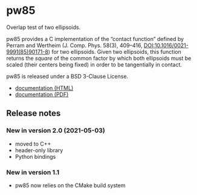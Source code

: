 # pw85

Overlap test of two ellipsoids.

pw85 provides a C implementation of the “contact function” defined by
Perram and Wertheim (J. Comp. Phys. 58(3), 409–416,
[DOI:10.1016/0021-9991(85)90171-8][doi]) for two ellipsoids. Given two
ellipsoids, this function returns the *square* of the common factor by
which both ellipsoids must be scaled (their centers being fixed) in
order to be tangentially in contact.

pw85 is released under a BSD 3-Clause License.

- [documentation (HTML)][htmldoc]
- [documentation (PDF)][pdfdoc]

[doi]: https://doi.org/10.1016/0021-9991(85)90171-8 "Perram and Wertheim (1985)"
[htmldoc]: https://sbrisard.github.io/pw85/ "HTML documentation of the pw85 library"
[pdfdoc]: https://sbrisard.github.io/pw85/_downloads/00be61554f3f361f07aba461e46e94fa/pw85.pdf "PDF documentation of the pw85 library"

## Release notes

### New in version 2.0 (2021-05-03)

- moved to C++
- header-only library
- Python bindings

### New in version 1.1

- pw85 now relies on the CMake build system
